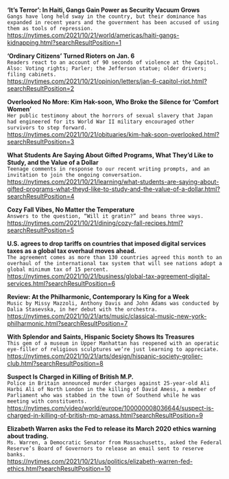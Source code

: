 **‘It’s Terror’: In Haiti, Gangs Gain Power as Security Vacuum Grows**\
`Gangs have long held sway in the country, but their dominance has expanded in recent years and the government has been accused of using them as tools of repression.`\
https://nytimes.com/2021/10/21/world/americas/haiti-gangs-kidnapping.html?searchResultPosition=1

**‘Ordinary Citizens’ Turned Rioters on Jan. 6**\
`Readers react to an account of 90 seconds of violence at the Capitol. Also: Voting rights; Parler; the Jefferson statue; older drivers; filing cabinets.`\
https://nytimes.com/2021/10/21/opinion/letters/jan-6-capitol-riot.html?searchResultPosition=2

**Overlooked No More: Kim Hak-soon, Who Broke the Silence for ‘Comfort Women’**\
`Her public testimony about the horrors of sexual slavery that Japan had engineered for its World War II military encouraged other survivors to step forward.`\
https://nytimes.com/2021/10/21/obituaries/kim-hak-soon-overlooked.html?searchResultPosition=3

**What Students Are Saying About Gifted Programs, What They’d Like to Study, and the Value of a Dollar**\
`Teenage comments in response to our recent writing prompts, and an invitation to join the ongoing conversation.`\
https://nytimes.com/2021/10/21/learning/what-students-are-saying-about-gifted-programs-what-theyd-like-to-study-and-the-value-of-a-dollar.html?searchResultPosition=4

**Cozy Fall Vibes, No Matter the Temperature**\
`Answers to the question, “Will it gratin?” and beans three ways.`\
https://nytimes.com/2021/10/21/dining/cozy-fall-recipes.html?searchResultPosition=5

**U.S. agrees to drop tariffs on countries that imposed digital services taxes as a global tax overhaul moves ahead.**\
`The agreement comes as more than 130 countries agreed this month to an overhaul of the international tax system that will see nations adopt a global minimum tax of 15 percent.`\
https://nytimes.com/2021/10/21/business/global-tax-agreement-digital-services.html?searchResultPosition=6

**Review: At the Philharmonic, Contemporary Is King for a Week**\
`Music by Missy Mazzoli, Anthony Davis and John Adams was conducted by Dalia Stasevska, in her debut with the orchestra.`\
https://nytimes.com/2021/10/21/arts/music/classical-music-new-york-philharmonic.html?searchResultPosition=7

**With Splendor and Saints, Hispanic Society Shows Its Treasures**\
`This gem of a museum in Upper Manhattan has reopened with an operatic eye-filler of religious sculptures we’re just learning to appreciate.`\
https://nytimes.com/2021/10/21/arts/design/hispanic-society-grolier-club.html?searchResultPosition=8

**Suspect Is Charged in Killing of British M.P.**\
`Police in Britain announced murder charges against 25-year-old Ali Harbi Ali of North London in the killing of David Amess, a member of Parliament who was stabbed in the town of Southend while he was meeting with constituents.`\
https://nytimes.com/video/world/europe/100000008036644/suspect-is-charged-in-killing-of-british-mp-amass.html?searchResultPosition=9

**Elizabeth Warren asks the Fed to release its March 2020 ethics warning about trading.**\
`Ms. Warren, a Democratic Senator from Massachusetts, asked the Federal Reserve’s Board of Governors to release an email sent to reserve banks.`\
https://nytimes.com/2021/10/21/us/politics/elizabeth-warren-fed-ethics.html?searchResultPosition=10

